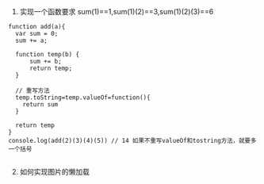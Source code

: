 1. 实现一个函数要求 sum(1)==1,sum(1)(2)==3,sum(1)(2)(3)==6
~~~
function add(a){
  var sum = 0;
  sum += a; 
  
  function temp(b) {
      sum += b;
      return temp;
  }
   
  // 重写方法
  temp.toString=temp.valueOf=function(){
    return sum
  }

  return temp
}
console.log(add(2)(3)(4)(5)) // 14 如果不重写valueOf和tostring方法，就要多一个括号


~~~
2. 如何实现图片的懒加载